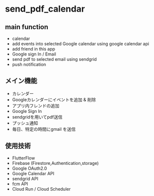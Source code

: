 # send_pdf_calendar

## main function
- calendar
- add events into selected Google calendar using google calendar api
- add friend in this app
- Google sign In / Email
- send pdf to selected email using sendgrid
- push notification


## メイン機能
- カレンダー
- Googleカレンダーにイベントを追加 & 削除
- アプリ内フレンドの追加
- Google Sign In
- sendgridを用いてpdf送信
- プッシュ通知
- 毎日、特定の時間にgmail を送信

## 使用技術
- FlutterFlow
- Firebase (Firestore,Authentication,storage)
- Google OAuth2.0
- Google Calendar API
- sendgrid API
- fcm API
- Cloud Run / Cloud Scheduler
